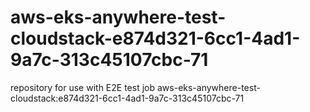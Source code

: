 # aws-eks-anywhere-test-cloudstack-e874d321-6cc1-4ad1-9a7c-313c45107cbc-71
repository for use with E2E test job aws-eks-anywhere-test-cloudstack:e874d321-6cc1-4ad1-9a7c-313c45107cbc-71
